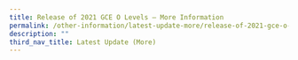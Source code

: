 ```yaml
---
title: Release of 2021 GCE O Levels – More Information
permalink: /other-information/latest-update-more/release-of-2021-gce-o-levels-more-information/
description: ""
third_nav_title: Latest Update (More)
---
```

